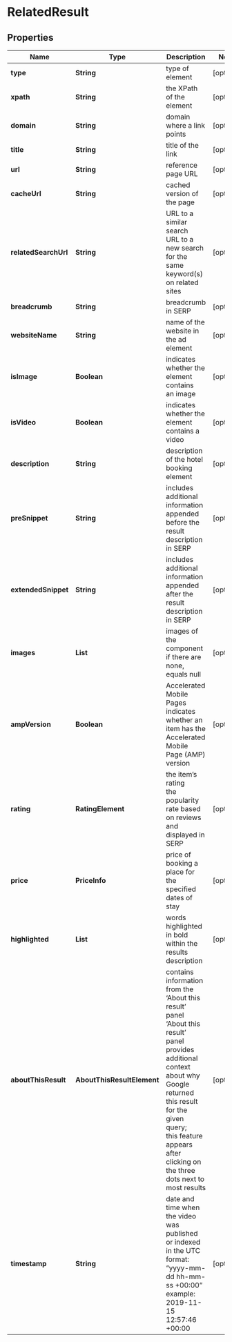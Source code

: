 # RelatedResult


## Properties

| Name | Type | Description | Notes |
|------------ | ------------- | ------------- | -------------|
**type** | **String** | type of element |[optional]|
**xpath** | **String** | the XPath of the element |[optional]|
**domain** | **String** | domain where a link points |[optional]|
**title** | **String** | title of the link |[optional]|
**url** | **String** | reference page URL |[optional]|
**cacheUrl** | **String** | cached version of the page |[optional]|
**relatedSearchUrl** | **String** | URL to a similar search<br>URL to a new search for the same keyword(s) on related sites |[optional]|
**breadcrumb** | **String** | breadcrumb in SERP |[optional]|
**websiteName** | **String** | name of the website in the ad element |[optional]|
**isImage** | **Boolean** | indicates whether the element contains an image |[optional]|
**isVideo** | **Boolean** | indicates whether the element contains a video |[optional]|
**description** | **String** | description of the hotel booking element |[optional]|
**preSnippet** | **String** | includes additional information appended before the result description in SERP |[optional]|
**extendedSnippet** | **String** | includes additional information appended after the result description in SERP |[optional]|
**images** | **List<AiModeImagesElement>** | images of the component<br>if there are none, equals null |[optional]|
**ampVersion** | **Boolean** | Accelerated Mobile Pages<br>indicates whether an item has the Accelerated Mobile Page (AMP) version |[optional]|
**rating** | **RatingElement** | the item’s rating <br>the popularity rate based on reviews and displayed in SERP |[optional]|
**price** | **PriceInfo** | price of booking a place for the specified dates of stay |[optional]|
**highlighted** | **List<String>** | words highlighted in bold within the results description |[optional]|
**aboutThisResult** | **AboutThisResultElement** | contains information from the ‘About this result’ panel<br>‘About this result’ panel provides additional context about why Google returned this result for the given query;<br>this feature appears after clicking on the three dots next to most results |[optional]|
**timestamp** | **String** | date and time when the video was published or indexed<br>in the UTC format: “yyyy-mm-dd hh-mm-ss +00:00”<br>example:<br>2019-11-15 12:57:46 +00:00 |[optional]|